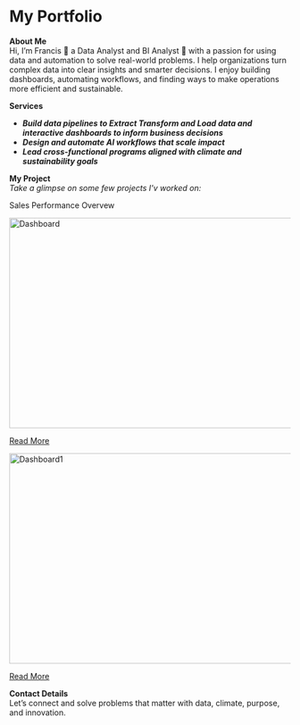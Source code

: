# My Portfolio
**About Me**  
Hi, I’m Francis 🙋 a Data Analyst and BI Analyst 🤖 with a passion for using data and automation to solve real-world problems.
I help organizations turn complex data into clear insights and smarter decisions. I enjoy building dashboards, automating workflows, and finding ways to make operations more efficient and sustainable.

**Services**  
- ***Build data pipelines to Extract Transform and Load data and interactive dashboards to inform business decisions***  
- ***Design and automate AI workflows that scale impact***  
- ***Lead cross-functional programs aligned with climate and sustainability goals***

**My Project**  
*Take a glimpse on some few projects I'v worked on:*

Sales Performance Overvew

<img width="796" height="377" alt="Dashboard" src="https://github.com/user-attachments/assets/49938976-6400-4b03-a64e-a8c8ab8e2a26" />

[Read More](https://github.com/Partron1/Sales_performance)

<img width="796" height="377" alt="Dashboard1" src="https://github.com/user-attachments/assets/2b6d9d29-3c1c-45d4-ada0-ffc351b7a290" /> 

[Read More](https://github.com/Partron1/Tableau_Hands-on_Project)

**Contact Details**  
Let’s connect and solve problems that matter with data, climate, purpose, and innovation.
